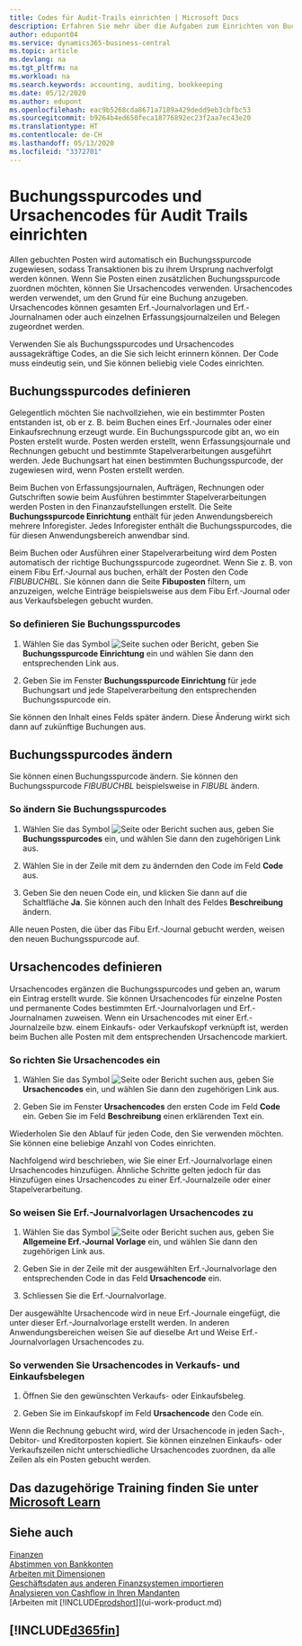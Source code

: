 ```yaml
---
title: Codes für Audit-Trails einrichten | Microsoft Docs
description: Erfahren Sie mehr über die Aufgaben zum Einrichten von Buchungsspurcodes und Ursachencodes, mit denen Sie Audit-Trails verfolgen können.
author: edupont04
ms.service: dynamics365-business-central
ms.topic: article
ms.devlang: na
ms.tgt_pltfrm: na
ms.workload: na
ms.search.keywords: accounting, auditing, bookkeeping
ms.date: 05/12/2020
ms.author: edupont
ms.openlocfilehash: eac9b5268cda8671a7189a429dedd9eb3cbfbc53
ms.sourcegitcommit: b9264b4ed650feca18776892ec23f2aa7ec43e20
ms.translationtype: HT
ms.contentlocale: de-CH
ms.lasthandoff: 05/13/2020
ms.locfileid: "3372701"
---
```

# <a name="setting-up-source-codes-and-reason-codes-for-audit-trails"></a>Buchungsspurcodes und Ursachencodes für Audit Trails einrichten

Allen gebuchten Posten wird automatisch ein Buchungsspurcode zugewiesen, sodass Transaktionen bis zu ihrem Ursprung nachverfolgt werden können. Wenn Sie Posten einen zusätzlichen Buchungsspurcode zuordnen möchten, können Sie Ursachencodes verwenden. Ursachencodes werden verwendet, um den Grund für eine Buchung anzugeben. Ursachencodes können gesamten Erf.-Journalvorlagen und Erf.-Journalnamen oder auch einzelnen Erfassungsjournalzeilen und Belegen zugeordnet werden.  

Verwenden Sie als Buchungsspurcodes und Ursachencodes aussagekräftige Codes, an die Sie sich leicht erinnern können. Der Code muss eindeutig sein, und Sie können beliebig viele Codes einrichten.

## <a name="define-source-codes"></a>Buchungsspurcodes definieren

Gelegentlich möchten Sie nachvollziehen, wie ein bestimmter Posten entstanden ist, ob er z. B. beim Buchen eines Erf.-Journales oder einer Einkaufsrechnung erzeugt wurde. Ein Buchungsspurcode gibt an, wo ein Posten erstellt wurde. Posten werden erstellt, wenn Erfassungsjournale und Rechnungen gebucht und bestimmte Stapelverarbeitungen ausgeführt werden. Jede Buchungsart hat einen bestimmten Buchungsspurcode, der zugewiesen wird, wenn Posten erstellt werden.  

Beim Buchen von Erfassungsjournalen, Aufträgen, Rechnungen oder Gutschriften sowie beim Ausführen bestimmter Stapelverarbeitungen werden Posten in den Finanzaufstellungen erstellt. Die Seite **Buchungsspurcode Einrichtung** enthält für jeden Anwendungsbereich mehrere Inforegister. Jedes Inforegister enthält die Buchungsspurcodes, die für diesen Anwendungsbereich anwendbar sind.

Beim Buchen oder Ausführen einer Stapelverarbeitung wird dem Posten automatisch der richtige Buchungsspurcode zugeordnet. Wenn Sie z. B. von einem Fibu Erf.-Journal aus buchen, erhält der Posten den Code *FIBUBUCHBL*. Sie können dann die Seite **Fibuposten** filtern, um anzuzeigen, welche Einträge beispielsweise aus dem Fibu Erf.-Journal oder aus Verkaufsbelegen gebucht wurden.

### <a name="to-define-source-codes"></a>So definieren Sie Buchungsspurcodes

1. Wählen Sie das Symbol ![Seite suchen oder Bericht](media/ui-search/search_small.png "Symbol 'Nach Seite oder Bericht suchen'"), geben Sie **Buchungsspurcode Einrichtung** ein und wählen Sie dann den entsprechenden Link aus.  

2. Geben Sie im Fenster **Buchungsspurcode Einrichtung** für jede Buchungsart und jede Stapelverarbeitung den entsprechenden Buchungsspurcode ein.  

Sie können den Inhalt eines Felds später ändern. Diese Änderung wirkt sich dann auf zukünftige Buchungen aus.

## <a name="change-source-codes"></a>Buchungsspurcodes ändern

Sie können einen Buchungsspurcode ändern. Sie können den Buchungsspurcode *FIBUBUCHBL* beispielsweise in *FIBUBL* ändern.

### <a name="to-change-source-codes"></a>So ändern Sie Buchungsspurcodes

1. Wählen Sie das Symbol ![Seite oder Bericht suchen](media/ui-search/search_small.png "Symbol 'Nach Seite oder Bericht suchen'") aus, geben Sie **Buchungsspurcodes** ein, und wählen Sie dann den zugehörigen Link aus.

2. Wählen Sie in der Zeile mit dem zu ändernden den Code im Feld **Code** aus.

3. Geben Sie den neuen Code ein, und klicken Sie dann auf die Schaltfläche **Ja**. Sie können auch den Inhalt des Feldes **Beschreibung** ändern.

Alle neuen Posten, die über das Fibu Erf.-Journal gebucht werden, weisen den neuen Buchungsspurcode auf.

## <a name="define-reason-codes"></a>Ursachencodes definieren

Ursachencodes ergänzen die Buchungsspurcodes und geben an, warum ein Eintrag erstellt wurde. Sie können Ursachencodes für einzelne Posten und permanente Codes bestimmten Erf.-Journalvorlagen und Erf.-Journalnamen zuweisen. Wenn ein Ursachencodes mit einer Erf.-Journalzeile bzw. einem Einkaufs- oder Verkaufskopf verknüpft ist, werden beim Buchen alle Posten mit dem entsprechenden Ursachencode markiert.  

### <a name="to-set-up-reason-codes"></a>So richten Sie Ursachencodes ein

1. Wählen Sie das Symbol ![Seite oder Bericht suchen](media/ui-search/search_small.png "Symbol 'Nach Seite oder Bericht suchen'") aus, geben Sie **Ursachencodes** ein, und wählen Sie dann den zugehörigen Link aus.

2. Geben Sie im Fenster **Ursachencodes** den ersten Code im Feld **Code** ein. Geben Sie im Feld **Beschreibung** einen erklärenden Text ein.

Wiederholen Sie den Ablauf für jeden Code, den Sie verwenden möchten. Sie können eine beliebige Anzahl von Codes einrichten.

Nachfolgend wird beschrieben, wie Sie einer Erf.-Journalvorlage einen Ursachencodes hinzufügen. Ähnliche Schritte gelten jedoch für das Hinzufügen eines Ursachencodes zu einer Erf.-Journalzeile oder einer Stapelverarbeitung.  

### <a name="to-assign-reason-codes-to-journal-templates"></a>So weisen Sie Erf.-Journalvorlagen Ursachencodes zu

1. Wählen Sie das Symbol ![Seite oder Bericht suchen](media/ui-search/search_small.png "Suche nach Seiten- oder Berichtssymbolen") aus, geben Sie **Allgemeine Erf.-Journal Vorlage** ein, und wählen Sie dann den zugehörigen Link aus.

2. Geben Sie in der Zeile mit der ausgewählten Erf.-Journalvorlage den entsprechenden Code in das Feld **Ursachencode** ein.

3. Schliessen Sie die Erf.-Journalvorlage.

Der ausgewählte Ursachencode wird in neue Erf.-Journale eingefügt, die unter dieser Erf.-Journalvorlage erstellt werden. In anderen Anwendungsbereichen weisen Sie auf dieselbe Art und Weise Erf.-Journalvorlagen Ursachencodes zu.

### <a name="to-use-reason-codes-on-sales-and-purchase-documents"></a>So verwenden Sie Ursachencodes in Verkaufs- und Einkaufsbelegen

1. Öffnen Sie den gewünschten Verkaufs- oder Einkaufsbeleg.

2. Geben Sie im Einkaufskopf im Feld **Ursachencode** den Code ein.

Wenn die Rechnung gebucht wird, wird der Ursachencode in jeden Sach-, Debitor- und Kreditorposten kopiert. Sie können einzelnen Einkaufs- oder Verkaufszeilen nicht unterschiedliche Ursachencodes zuordnen, da alle Zeilen als ein Posten gebucht werden.

## <a name="see-related-training-at-microsoft-learn"></a>Das dazugehörige Training finden Sie unter [Microsoft Learn](/learn/paths/set-up-financial-management-dynamics-365-business-central/)

## <a name="see-also"></a>Siehe auch

[Finanzen](finance.md)  
[Abstimmen von Bankkonten](bank-manage-bank-accounts.md)  
[Arbeiten mit Dimensionen](finance-dimensions.md)  
[Geschäftsdaten aus anderen Finanzsystemen importieren](across-import-data-configuration-packages.md)  
[Analysieren von Cashflow in Ihren Mandanten](finance-analyze-cash-flow.md)  
[Arbeiten mit [!INCLUDE[prodshort](includes/prodshort.md)]](ui-work-product.md)  

## [!INCLUDE[d365fin](includes/free_trial_md.md)]  
